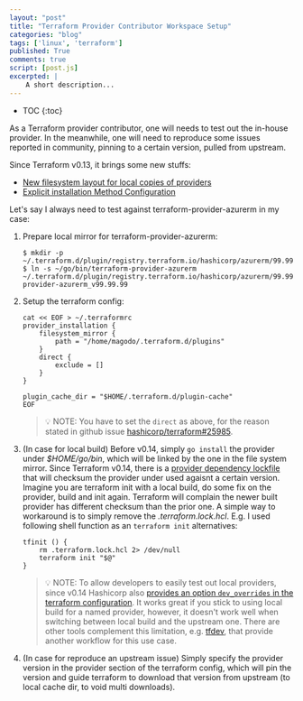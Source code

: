 ```yaml
---
layout: "post"
title: "Terraform Provider Contributor Workspace Setup"
categories: "blog"
tags: ['linux', 'terraform']
published: True
comments: true
script: [post.js]
excerpted: |
    A short description...
---
```


* TOC
{:toc}

As a Terraform provider contributor, one will needs to test out the in-house provider. In the meanwhile, one will need to reproduce some issues reported in community, pinning to a certain version, pulled from upstream.

Since Terraform v0.13, it brings some new stuffs:

- [New filesystem layout for local copies of providers](https://www.terraform.io/upgrade-guides/0-13.html#new-filesystem-layout-for-local-copies-of-providers)
- [Explicit installation Method Configuration](https://www.terraform.io/docs/commands/cli-config.html#explicit-installation-method-configuration)

Let's say I always need to test against terraform-provider-azurerm in my case:

1. Prepare local mirror for terraform-provider-azurerm:

    ```
    $ mkdir -p ~/.terraform.d/plugin/registry.terraform.io/hashicorp/azurerm/99.99.99/linux_amd64
    $ ln -s ~/go/bin/terraform-provider-azurerm  ~/.terraform.d/plugin/registry.terraform.io/hashicorp/azurerm/99.99.99/linux_amd64/terraform-provider-azurerm_v99.99.99
    ```
2. Setup the terraform config:

    ```
    cat << EOF > ~/.terraformrc
    provider_installation {
        filesystem_mirror {
            path = "/home/magodo/.terraform.d/plugins"
        }
        direct {
            exclude = []
        }
    }

    plugin_cache_dir = "$HOME/.terraform.d/plugin-cache"
    EOF
    ```

    > 💡 NOTE: You have to set the `direct` as above, for the reason stated in github issue [hashicorp/terraform#25985](https://github.com/hashicorp/terraform/issues/25985#issuecomment-680052845).

3. (In case for local build) Before v0.14, simply `go install` the provider under *$HOME/go/bin*, which will be linked by the one in the file system mirror. Since Terraform v0.14, there is a [provider dependency lockfile](https://www.hashicorp.com/blog/announcing-hashicorp-terraform-0-14-general-availability) that will checksum the provider under used agaisnt a certain version. Imagine you are terraform init with a local build, do some fix on the provider, build and init again. Terraform will complain the newer built provider has different checksum than the prior one. A simple way to workaround is to simply remove the *.terraform.lock.hcl*. E.g. I used following shell function as an `terraform init` alternatives:

    ```shell
    tfinit () {
        rm .terraform.lock.hcl 2> /dev/null
        terraform init "$@"
    }
    ```

    > 💡 NOTE: To allow developers to easily test out local providers, since v0.14 Hashicorp also [provides an option `dev_overrides` in the terraform configuration](https://www.terraform.io/docs/commands/cli-config.html#development-overrides-for-provider-developers). It works great if you stick to using local build for a named provider, however, it doesn't work well when switching between local build and the upstream one. There are other tools complement this limitation, e.g. [tfdev](https://github.com/tombuildsstuff/tfdev), that provide another workflow for this use case.

4. (In case for reproduce an upstream issue) Simply specify the provider version in the provider section of the terraform config, which will pin the version and guide terraform to download that version from upstream (to local cache dir, to void multi downloads).
